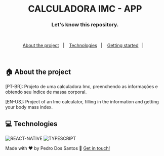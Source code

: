 <h1 align="center">
  CALCULADORA IMC - APP
</h1>

<h3 align="center">
  Let's know this repository.
</h3>

<br>

<p align="center">
  <a href="#house-about-the-project">About the project</a>&nbsp;&nbsp;&nbsp;|&nbsp;&nbsp;&nbsp;
  <a href="#computer-technologies">Technologies</a>&nbsp;&nbsp;&nbsp;|&nbsp;&nbsp;&nbsp;
  <a href="#construction_worker-installation">Getting started</a>&nbsp;&nbsp;&nbsp;|&nbsp;&nbsp;&nbsp;
</p>

<br>

## :house: About the project

[PT-BR]: Projeto de uma calculadora Imc, preenchendo as informações e obtendo seu índice de massa corporal.

[EN-US]: Project of an Imc calculator, filling in the information and getting your body mass index.
<br>

## :computer: Technologies

![REACT-NATIVE](https://img.shields.io/badge/React_Native-20232A?style=for-the-badge&logo=react&logoColor=61DAFB)
![TYPESCRIPT](https://img.shields.io/badge/TypeScript-007ACC?style=for-the-badge&logo=typescript&logoColor=white)

Made with ♥ by Pedro Dos Santos :wave: [Get in touch!](https://www.linkedin.com/in/pedro-lucas-dos-santos/)
